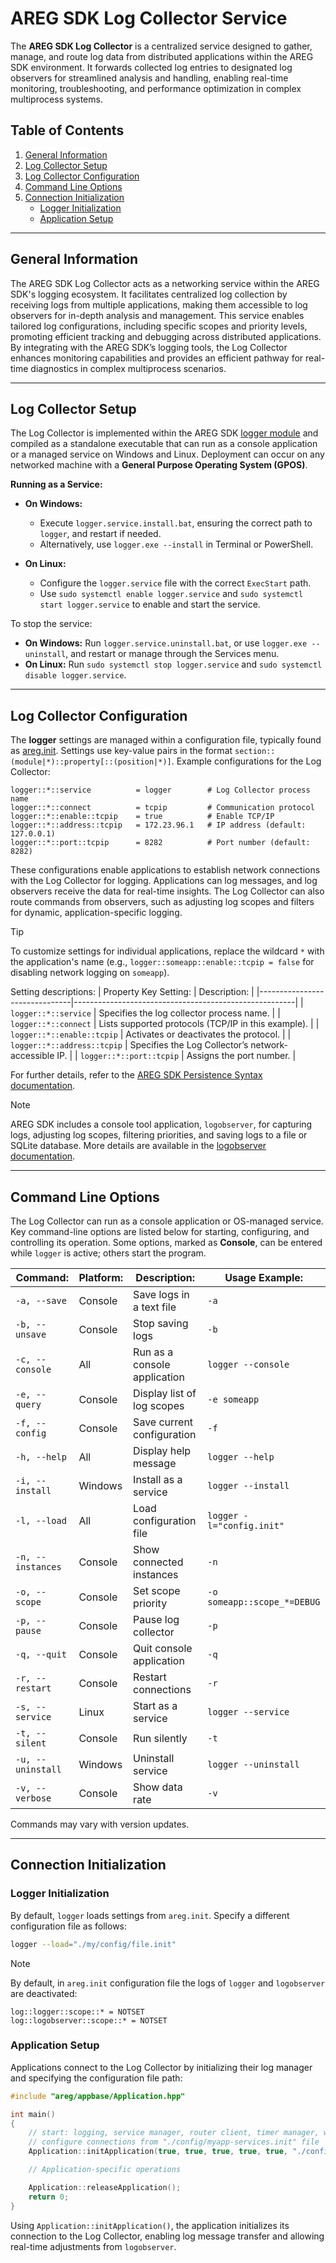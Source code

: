 # AREG SDK Log Collector Service

The **AREG SDK Log Collector** is a centralized service designed to gather, manage, and route log data from distributed applications within the AREG SDK environment. It forwards collected log entries to designated log observers for streamlined analysis and handling, enabling real-time monitoring, troubleshooting, and performance optimization in complex multiprocess systems.

## Table of Contents
1. [General Information](#general-information)
2. [Log Collector Setup](#log-collector-setup)
3. [Log Collector Configuration](#log-collector-configuration)
4. [Command Line Options](#command-line-options)
5. [Connection Initialization](#connection-initialization)
   - [Logger Initialization](#logger-initialization)
   - [Application Setup](#application-setup)

---

## General Information

The AREG SDK Log Collector acts as a networking service within the AREG SDK's logging ecosystem. It facilitates centralized log collection by receiving logs from multiple applications, making them accessible to log observers for in-depth analysis and management. This service enables tailored log configurations, including specific scopes and priority levels, promoting efficient tracking and debugging across distributed applications. By integrating with the AREG SDK’s logging tools, the Log Collector enhances monitoring capabilities and provides an efficient pathway for real-time diagnostics in complex multiprocess scenarios.

---

## Log Collector Setup

The Log Collector is implemented within the AREG SDK [logger module](./../../framework/logger/) and compiled as a standalone executable that can run as a console application or a managed service on Windows and Linux. Deployment can occur on any networked machine with a **General Purpose Operating System (GPOS)**.

**Running as a Service:**

- **On Windows:**
  - Execute `logger.service.install.bat`, ensuring the correct path to `logger`, and restart if needed.
  - Alternatively, use `logger.exe --install` in Terminal or PowerShell.

- **On Linux:**
  - Configure the `logger.service` file with the correct `ExecStart` path.
  - Use `sudo systemctl enable logger.service` and `sudo systemctl start logger.service` to enable and start the service.

To stop the service:
- **On Windows:** Run `logger.service.uninstall.bat`, or use `logger.exe --uninstall`, and restart or manage through the Services menu.
- **On Linux:** Run `sudo systemctl stop logger.service` and `sudo systemctl disable logger.service`.

---

## Log Collector Configuration

The **logger** settings are managed within a configuration file, typically found as [areg.init](./../../framework/areg/resources/areg.init). Settings use key-value pairs in the format `section::(module|*)::property[::(position|*)]`. Example configurations for the Log Collector:

```plaintext
logger::*::service          = logger        # Log Collector process name
logger::*::connect          = tcpip         # Communication protocol
logger::*::enable::tcpip    = true          # Enable TCP/IP
logger::*::address::tcpip   = 172.23.96.1   # IP address (default: 127.0.0.1)
logger::*::port::tcpip      = 8282          # Port number (default: 8282)
```

These configurations enable applications to establish network connections with the Log Collector for logging. Applications can log messages, and log observers receive the data for real-time insights. The Log Collector can also route commands from observers, such as adjusting log scopes and filters for dynamic, application-specific logging.

> [!TIP]
> To customize settings for individual applications, replace the wildcard `*` with the application's name (e.g., `logger::someapp::enable::tcpip = false` for disabling network logging on `someapp`).

Setting descriptions:
|  Property Key Setting:        |   Description:                                        |
|-------------------------------|-------------------------------------------------------|
| `logger::*::service`          | Specifies the log collector process name.             |
| `logger::*::connect`          | Lists supported protocols (TCP/IP in this example).   |
| `logger::*::enable::tcpip`    | Activates or deactivates the protocol.                |
| `logger::*::address::tcpip`   | Specifies the Log Collector’s network-accessible IP.  |
| `logger::*::port::tcpip`      | Assigns the port number.                              |

For further details, refer to the [AREG SDK Persistence Syntax documentation](./persistence-syntax.md).

> [!NOTE]
> AREG SDK includes a console tool application, `logobserver`, for capturing logs, adjusting log scopes, filtering priorities, and saving logs to a file or SQLite database. More details are available in the [logobserver documentation](./logobserver.md).

---

## Command Line Options

The Log Collector can run as a console application or OS-managed service. Key command-line options are listed below for starting, configuring, and controlling its operation. Some options, marked as **Console**, can be entered while `logger` is active; others start the program.

| Command:              | Platform: | Description:                  | Usage Example:                |
|-----------------------|-----------|-------------------------------|-------------------------------|
| `-a, --save`          | Console   | Save logs in a text file      | `-a`                          |
| `-b, --unsave`        | Console   | Stop saving logs              | `-b`                          |
| `-c, --console`       | All       | Run as a console application  | `logger --console`            |
| `-e, --query`         | Console   | Display list of log scopes    | `-e someapp`                  |
| `-f, --config`        | Console   | Save current configuration    | `-f`                          |
| `-h, --help`          | All       | Display help message          | `logger --help`               |
| `-i, --install`       | Windows   | Install as a service          | `logger --install`            |
| `-l, --load`          | All       | Load configuration file       | `logger -l="config.init"`     |
| `-n, --instances`     | Console   | Show connected instances      | `-n`                          |
| `-o, --scope`         | Console   | Set scope priority            | `-o someapp::scope_*=DEBUG`   |
| `-p, --pause`         | Console   | Pause log collector           | `-p`                          |
| `-q, --quit`          | Console   | Quit console application      | `-q`                          |
| `-r, --restart`       | Console   | Restart connections           | `-r`                          |
| `-s, --service`       | Linux     | Start as a service            | `logger --service`            |
| `-t, --silent`        | Console   | Run silently                  | `-t`                          |
| `-u, --uninstall`     | Windows   | Uninstall service             | `logger --uninstall`          |
| `-v, --verbose`       | Console   | Show data rate                | `-v`                          |

Commands may vary with version updates.

---

## Connection Initialization

### Logger Initialization

By default, `logger` loads settings from `areg.init`. Specify a different configuration file as follows:

```bash
logger --load="./my/config/file.init"
```

> [!NOTE]
> By default, in `areg.init` configuration file the logs of `logger` and `logobserver` are deactivated:
> ```plaintext
> log::logger::scope::* = NOTSET
> log::logobserver::scope::* = NOTSET
> ```

### Application Setup

Applications connect to the Log Collector by initializing their log manager and specifying the configuration file path:

```cpp
#include "areg/appbase/Application.hpp"

int main()
{
    // start: logging, service manager, router client, timer manager, watchdog manager
    // configure connections from "./config/myapp-services.init" file
    Application::initApplication(true, true, true, true, true, "./config/myapp-services.init", nullptr);

    // Application-specific operations

    Application::releaseApplication();
    return 0;
}
```

Using `Application::initApplication()`, the application initializes its connection to the Log Collector, enabling log message transfer and allowing real-time adjustments from `logobserver`.
